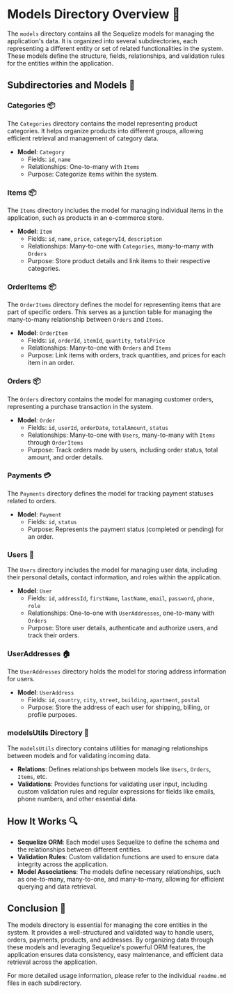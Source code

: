 # Models Directory Overview 📂

The `models` directory contains all the Sequelize models for managing the application's data.
It is organized into several subdirectories, each representing a different entity or set of related functionalities in the system.
These models define the structure, fields, relationships, and validation rules for the entities within the application.

## Subdirectories and Models 📜

### Categories 📦

The `Categories` directory contains the model representing product categories.
It helps organize products into different groups, allowing efficient retrieval and management of category data.

-   **Model**: `Category`
    -   Fields: `id`, `name`
    -   Relationships: One-to-many with `Items`
    -   Purpose: Categorize items within the system.

### Items 📦

The `Items` directory includes the model for managing individual items in the application, such as products in an e-commerce store.

-   **Model**: `Item`
    -   Fields: `id`, `name`, `price`, `categoryId`, `description`
    -   Relationships: Many-to-one with `Categories`, many-to-many with `Orders`
    -   Purpose: Store product details and link items to their respective categories.

### OrderItems 📦

The `OrderItems` directory defines the model for representing items that are part of specific orders.
This serves as a junction table for managing the many-to-many relationship between `Orders` and `Items`.

-   **Model**: `OrderItem`
    -   Fields: `id`, `orderId`, `itemId`, `quantity`, `totalPrice`
    -   Relationships: Many-to-one with `Orders` and `Items`
    -   Purpose: Link items with orders, track quantities, and prices for each item in an order.

### Orders 📦

The `Orders` directory contains the model for managing customer orders, representing a purchase transaction in the system.

-   **Model**: `Order`
    -   Fields: `id`, `userId`, `orderDate`, `totalAmount`, `status`
    -   Relationships: Many-to-one with `Users`, many-to-many with `Items` through `OrderItems`
    -   Purpose: Track orders made by users, including order status, total amount, and order details.

### Payments 💳

The `Payments` directory defines the model for tracking payment statuses related to orders.

-   **Model**: `Payment`
    -   Fields: `id`, `status`
    -   Purpose: Represents the payment status (completed or pending) for an order.

### Users 👤

The `Users` directory includes the model for managing user data, including their personal details, contact information, and roles within the application.

-   **Model**: `User`
    -   Fields: `id`, `addressId`, `firstName`, `lastName`, `email`, `password`, `phone`, `role`
    -   Relationships: One-to-one with `UserAddresses`, one-to-many with `Orders`
    -   Purpose: Store user details, authenticate and authorize users, and track their orders.

### UserAddresses 🏠

The `UserAddresses` directory holds the model for storing address information for users.

-   **Model**: `UserAddress`
    -   Fields: `id`, `country`, `city`, `street`, `building`, `apartment`, `postal`
    -   Purpose: Store the address of each user for shipping, billing, or profile purposes.

### modelsUtils Directory 📂

The `modelsUtils` directory contains utilities for managing relationships between models and for validating incoming data.

-   **Relations**: Defines relationships between models like `Users`, `Orders`, `Items`, etc.
-   **Validations**: Provides functions for validating user input, including custom validation rules and regular expressions for fields like emails, phone numbers, and other essential data.

## How It Works 🔍

-   **Sequelize ORM**: Each model uses Sequelize to define the schema and the relationships between different entities.
-   **Validation Rules**: Custom validation functions are used to ensure data integrity across the application.
-   **Model Associations**: The models define necessary relationships, such as one-to-many, many-to-one, and many-to-many, allowing for efficient querying and data retrieval.

## Conclusion 🚀

The models directory is essential for managing the core entities in the system.
It provides a well-structured and validated way to handle users, orders, payments, products, and addresses.
By organizing data through these models and leveraging Sequelize's powerful ORM features, the application ensures data consistency, easy maintenance, and efficient data retrieval across the application.

For more detailed usage information, please refer to the individual `readme.md` files in each subdirectory.
